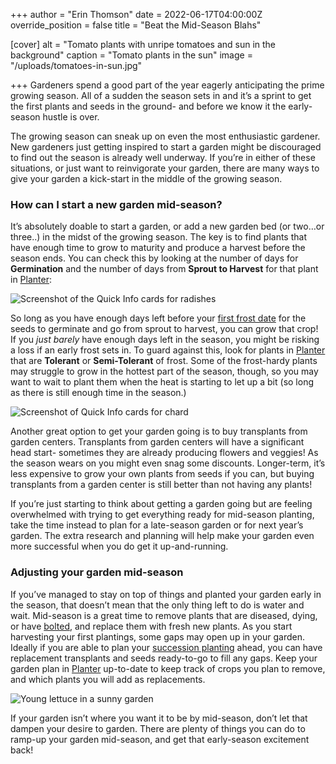 +++
author = "Erin Thomson"
date = 2022-06-17T04:00:00Z
override_position = false
title = "Beat the Mid-Season Blahs"

[cover]
alt = "Tomato plants with unripe tomatoes and sun in the background"
caption = "Tomato plants in the sun"
image = "/uploads/tomatoes-in-sun.jpg"

+++
Gardeners spend a good part of the year eagerly anticipating the prime growing season. All of a sudden the season sets in and it’s a sprint to get the first plants and seeds in the ground- and before we know it the early-season hustle is over.

The growing season can sneak up on even the most enthusiastic gardener. New gardeners just getting inspired to start a garden might be discouraged to find out the season is already well underway. If you’re in either of these situations, or just want to reinvigorate your garden, there are many ways to give your garden a kick-start in the middle of the growing season.

### How can I start a new garden mid-season?

It’s absolutely doable to start a garden, or add a new garden bed (or two…or three..) in the midst of the growing season. The key is to find plants that have enough time to grow to maturity and produce a harvest before the season ends. You can check this by looking at the number of days for **Germination** and the number of days from **Sprout to Harvest** for that plant in [Planter](https://planter.garden/):

![Screenshot of the Quick Info cards for radishes](/uploads/radishes-screenshot.jpg)

So long as you have enough days left before your [first frost date](https://blog.planter.garden/posts/know-where-you-grow-hardiness-zones-and-frost-dates/) for the seeds to germinate and go from sprout to harvest, you can grow that crop! If you _just barely_ have enough days left in the season, you might be risking a loss if an early frost sets in. To guard against this, look for plants in [Planter](https://planter.garden/) that are **Tolerant** or **Semi-Tolerant** of frost. Some of the frost-hardy plants may struggle to grow in the hottest part of the season, though, so you may want to wait to plant them when the heat is starting to let up a bit (so long as there is still enough time in the season.)

![Screenshot of Quick Info cards for chard](/uploads/chard-screenshot.jpg)

Another great option to get your garden going is to buy transplants from garden centers. Transplants from garden centers will have a significant head start- sometimes they are already producing flowers and veggies! As the season wears on you might even snag some discounts. Longer-term, it’s less expensive to grow your own plants from seeds if you can, but buying transplants from a garden center is still better than not having any plants!

If you’re just starting to think about getting a garden going but are feeling overwhelmed with trying to get everything ready for mid-season planting, take the time instead to plan for a late-season garden or for next year’s garden. The extra research and planning will help make your garden even more successful when you do get it up-and-running.

### Adjusting your garden mid-season

If you’ve managed to stay on top of things and planted your garden early in the season, that doesn’t mean that the only thing left to do is water and wait. Mid-season is a great time to remove plants that are diseased, dying, or have [bolted](https://blog.planter.garden/posts/plant-bolting-a-seedy-situation/), and replace them with fresh new plants. As you start harvesting your first plantings, some gaps may open up in your garden. Ideally if you are able to plan your [succession planting](https://blog.planter.garden/posts/succession-planting-for-nonstop-harvests/) ahead, you can have replacement transplants and seeds ready-to-go to fill any gaps. Keep your garden plan in [Planter](https://planter.garden/) up-to-date to keep track of crops you plan to remove, and which plants you will add as replacements.

![Young lettuce in a sunny garden](/uploads/young-lettuce.jpg)

If your garden isn’t where you want it to be by mid-season, don’t let that dampen your desire to garden. There are plenty of things you can do to ramp-up your garden mid-season, and get that early-season excitement back!